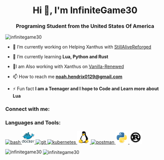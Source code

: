 <h1 align="center">Hi 👋, I'm InfiniteGame30</h1>
<h3 align="center">Programing Student from the United States Of America</h3>

<p align="left"> <img src="https://komarev.com/ghpvc/?username=infinitegame30&label=Profile%20views&color=0e75b6&style=flat" alt="infinitegame30" /> </p>

- 🔭 I’m currently working on Helping Xanthus with [StillAliveReforged](https://github.com/Xanthus58/StillAliveReforged)

- 🌱 I’m currently learning **Lua, Python and Rust**

- 🔭I am Also working with Xanthus on [Vanilla-Renewed](https://github.com/Xanthus58/Vanilla-Renewed/tree/Experimental)

- 📫 How to reach me **noah.hendrix0129@gmail.com**

- ⚡ Fun fact **I am a Teenager and I hope to Code and Learn more about Lua**

<h3 align="left">Connect with me:</h3>
<p align="left">
</p>

<h3 align="left">Languages and Tools:</h3>
<p align="left"> <a href="https://www.gnu.org/software/bash/" target="_blank" rel="noreferrer"> <img src="https://www.vectorlogo.zone/logos/gnu_bash/gnu_bash-icon.svg" alt="bash" width="40" height="40"/> </a> <a href="https://www.docker.com/" target="_blank" rel="noreferrer"> <img src="https://raw.githubusercontent.com/devicons/devicon/master/icons/docker/docker-original-wordmark.svg" alt="docker" width="40" height="40"/> </a> <a href="https://git-scm.com/" target="_blank" rel="noreferrer"> <img src="https://www.vectorlogo.zone/logos/git-scm/git-scm-icon.svg" alt="git" width="40" height="40"/> </a> <a href="https://kubernetes.io" target="_blank" rel="noreferrer"> <img src="https://www.vectorlogo.zone/logos/kubernetes/kubernetes-icon.svg" alt="kubernetes" width="40" height="40"/> </a> <a href="https://www.linux.org/" target="_blank" rel="noreferrer"> <img src="https://raw.githubusercontent.com/devicons/devicon/master/icons/linux/linux-original.svg" alt="linux" width="40" height="40"/> </a> <a href="https://postman.com" target="_blank" rel="noreferrer"> <img src="https://www.vectorlogo.zone/logos/getpostman/getpostman-icon.svg" alt="postman" width="40" height="40"/> </a> <a href="https://www.python.org" target="_blank" rel="noreferrer"> <img src="https://raw.githubusercontent.com/devicons/devicon/master/icons/python/python-original.svg" alt="python" width="40" height="40"/> </a> <a href="https://www.rust-lang.org" target="_blank" rel="noreferrer"> <img src="https://raw.githubusercontent.com/devicons/devicon/master/icons/rust/rust-plain.svg" alt="rust" width="40" height="40"/> </a> </p>

<p><img align="left" src="https://github-readme-stats.vercel.app/api/top-langs?username=infinitegame30&show_icons=true&locale=en&layout=compact" alt="infinitegame30" /></p>

<p>&nbsp;<img align="center" src="https://github-readme-stats.vercel.app/api?username=infinitegame30&show_icons=true&locale=en" alt="infinitegame30" /></p>
